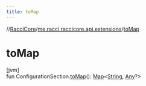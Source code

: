 ```yaml
---
title: toMap
---
```

//[RacciCore](../../index.html)/[me.racci.raccicore.api.extensions](index.html)/[toMap](to-map.html)



# toMap



[jvm]\
fun ConfigurationSection.[toMap](to-map.html)(): [Map](https://kotlinlang.org/api/latest/jvm/stdlib/kotlin.collections/-map/index.html)&lt;[String](https://kotlinlang.org/api/latest/jvm/stdlib/kotlin/-string/index.html), [Any](https://kotlinlang.org/api/latest/jvm/stdlib/kotlin/-any/index.html)?&gt;




